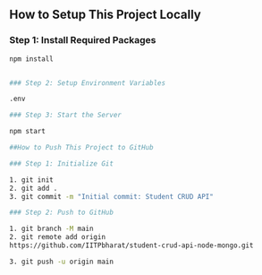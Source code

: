 ##  How to Setup This Project Locally

###  Step 1: Install Required Packages
```bash
npm install


### Step 2: Setup Environment Variables

.env

### Step 3: Start the Server

npm start

##How to Push This Project to GitHub

### Step 1: Initialize Git

1. git init
2. git add .
3. git commit -m "Initial commit: Student CRUD API"

### Step 2: Push to GitHub

1. git branch -M main
2. git remote add origin 
https://github.com/IITPbharat/student-crud-api-node-mongo.git

3. git push -u origin main
